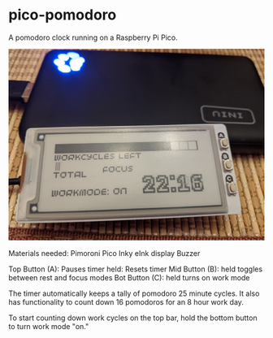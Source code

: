 # pico-pomodoro
A pomodoro clock running on a Raspberry Pi Pico.

![alt text](https://github.com/johnink/pico-pomodoro/blob/main/pico.jpg?raw=true)

Materials needed:
Pimoroni Pico Inky eInk display
Buzzer

Top Button (A): Pauses timer
          held: Resets timer
Mid Button (B): held toggles between rest and focus modes
Bot Button (C): held turns on work mode

The timer automatically keeps a tally of pomodoro 25 minute cycles. It also has functionality to count down 16 pomodoros for an 8 hour work day.

To start counting down work cycles on the top bar, hold the bottom button to turn work mode "on."
